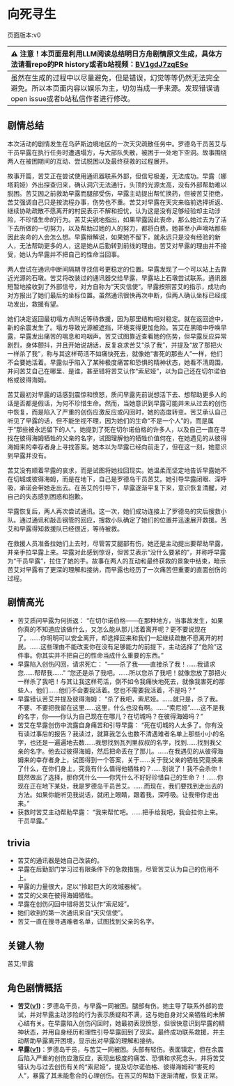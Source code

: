 # 向死寻生
页面版本:v0
 

| :warning: 注意！本页面是利用LLM阅读总结明日方舟剧情原文生成，具体方法请看repo的PR history或者b站视频：[BV1gdJ7zqESe](https://www.bilibili.com/video/BV1gdJ7zqESe/)         |
|:----------------------------|
| 虽然在生成的过程中以尽量避免，但是错误，幻觉等等仍然无法完全避免。所以本页面内容以娱乐为主，切勿当成一手来源。发现错误请open issue或者b站私信作者进行修改。|



## 剧情总结
本次活动的剧情发生在乌萨斯边境地区的一次天灾疏散任务中。罗德岛干员苦艾与干员早露在执行任务时遭遇塌方，与大部队失散，被困于一处地下空洞。故事围绕两人在被困期间的互动、尝试脱困以及最终获救的过程展开。

故事开篇，苦艾正在尝试使用通讯器联系外部，但信号极差，无法成功。早露（娜塔莉娅）外出探查归来，确认洞穴无法通行，头顶的光源太高，没有外部帮助难以脱困。苦艾因之前救助早露而腿部受伤，早露主动提出帮忙换药，但被苦艾拒绝，苦艾强调自己只是按流程办事，伤势也不重。苦艾对早露在天灾来临前选择折返、继续协助疏散不愿离开的村民表示不解和担忧，认为这是没有足够经验却主动涉险，不珍惜生命的行为。苦艾尖锐地指出，如果早露因此丧命，那么她过去为了活下去所做的一切努力，以及帮助过她的人的努力，都将白费。她甚至小声嘀咕那些因此丧命的人会怎么想。早露辩解说，如果她不留下，就永远只是没有经验的新人，无法帮助更多的人，这是她从后勤转到前线的理由。苦艾对早露的理由并不接受，她认为早露并不把自己的性命当回事。

两人尝试在通讯中断间隔期寻找信号更稳定的位置。早露发现了一个可以站上去靠近光源的石墩。苦艾将改装过的通讯器交给早露，早露站上石墩尝试联系。通讯器短暂地接收到了外部信号，对方自称为“天灾信使”。早露按照苦艾的指示，成功向对方报出了她们最后的坐标位置。虽然通讯很快再次中断，但两人确认坐标已经成功发出，救援有望。

她们决定返回最初塌方点附近等待救援，因为那里结构相对稳定。就在返回途中，新的余震发生了。塌方导致光源被遮挡，环境变得更加危险。苦艾在黑暗中呼唤早露，早露发出痛苦的喘息和呜咽声。苦艾试图靠近查看她的伤势，但早露反应异常剧烈，身体颤抖，并且开始说胡话，反复哀求苦艾“杀了我”，并提及“放了那把火一样杀了我”，称与其这样苟活不如痛快死去，就像她“害死的那些人”一样，他们不会要她活着。早露似乎陷入了某种极度痛苦和恐惧的精神状态，她看不清周围，并问苦艾自己在哪里、是谁，甚至错将苦艾认作“索尼娅”，以为自己还在切尔诺伯格或彼得海姆。

苦艾最初对早露的话感到震惊和愤怒，质问早露先前说想活下去、想帮助更多人的话是否都是假话，为何不珍惜生命。然而，当她意识到早露可能并未从过去的创伤中恢复，而是陷入了严重的创伤应激反应或闪回时，她的态度转变。苦艾承认自己听见了早露的话，但不能坐视不理，因为她们的生命“不是一个人”的，而是属于“那些被永远留下的人”。她提到了死在切尔诺伯格的许多人，以及自己一直在寻找在彼得海姆牺牲的父亲的名字，试图理解他的牺牲价值何在，在她遇见的从彼得海姆来的幸存者身上寻找答案。她本以为早露已经向前走了，但在这一刻，她意识到早露并没有。

苦艾没有顺着早露的哀求，而是试图将她拉回现实。她温柔而坚定地告诉早露她不在切城或彼得海姆，而是在地下，自己是罗德岛干员苦艾。她引导早露闭眼、深呼吸，承诺会带她走出去。在苦艾的引导下，早露逐渐平复下来，意识恢复清醒，对自己的失态感到困惑和抱歉。

早露恢复后，两人再次尝试通讯。这一次，她们成功连接上了罗德岛的灾后搜救小队。通过通讯和敲击钢管的回应，搜救小队确定了她们的位置并迅速展开救援。苦艾和早露得知救援队已经很近，等待被救。

在救援人员准备拉她们上去时，尽管苦艾腿部有伤，她还是主动提出要帮助早露，并亲手拉早露上来。早露对此感到惊讶，但苦艾表示“没什么要紧的”，并称呼早露为“干员早露”，拉住了她的手。故事在两人的互动和最终获救的景象中结束，暗示苦艾对早露有了更深的理解和接纳，而早露也经历了一次痛苦但重要的直面创伤的过程。
## 剧情高光
*   苦艾质问早露为何折返：
    “在切尔诺伯格——在那种地方，当事故发生，如果你真的不知道应该做什么，又怎么能从那儿活着离开呢？更不要说现在了。......你明明可以安全离开，却选择回来和我们一起继续疏散不愿离开的村民。......这些理由不能改变你在没有足够能力的前提下，主动选择了“危险”这件事。你其实并不把自己的性命当成什么重要的东西。”
*   早露陷入创伤闪回，请求死亡：
    “——杀了我——直接杀了我！......我请求您......帮帮我......”
    “您还是杀了我吧。......所以您杀了我吧！就像您放了那把火一样杀了我吧！与其让我这样苟活，倒不如令我痛快地死去，就像我害死的那些人，他们......他们不会要我活着。您也不需要我活着，不是吗？”
*   早露错认苦艾并提及彼得海姆：
    “杀了我吧，索尼娅。......就只是，杀了我。不要、不要把我留在这里......这里，什么也没有啊。......“索尼娅”......这不是我的名字，你——你认为自己现在在哪儿？在切城吗？在彼得海姆吗？”
*   苦艾在早露创伤中流露自身痛苦和引导早露：
    “死在切城的人太多了。你有没有读过事后的报告？我读过，就算我怎么也数不清遇难者名单上那些小小的名字，也还是一遍遍地去数......我想找到瓦列里叔叔的名字，找到......找到我父亲的名字。他去过彼得海姆，然后把命丢在了那儿。......在我遇见的从彼得海姆来的幸存者身上，试图得到一个答案，关于......关于我父亲的牺牲究竟换来了什么，在你们身上，究竟有什么值得他牺牲的？......别说了！我不会杀你！既然做出了选择，那你凭什么——你凭什么不好好珍惜自己的生命？！......你现在正在地下某处，我是罗德岛干员苦艾。......而现在，我们要找到走出去的方法。如果你能听见我说话，就闭上眼睛，跟着我，深呼吸。让我带你走出来。”
*   获救时苦艾主动帮助早露：
    “我来帮忙吧。......把手给我吧，我会拉你上来。干员早露。”
## trivia
*   苦艾的通讯器是她自己改装的。
*   早露在后勤部门学习过有限条件下的急救措施，尽管苦艾认为自己的伤用不上。
*   早露的力量很大，足以“拎起巨大的攻城器械”。
*   苦艾的父亲在彼得海姆牺牲。
*   早露在创伤闪回中错将苦艾认作“索尼娅”。
*   她们收到的第一次通讯来自“天灾信使”。
*   苦艾一直在搜寻遇难者名单，试图找到父亲的名字。
## 关键人物
苦艾;早露
## 角色剧情概括
-   **苦艾([v1](../chars/char_405_absin.md))**：罗德岛干员，与早露一同被困。腿部有伤。她主导了联系外部的尝试，并对早露主动涉险的行为表示质疑和不满，这与她自身对父亲牺牲的未解心结有关。在早露陷入创伤闪回时，她最初表现愤怒，但很快意识到早露的精神状态，并用自身经历和理性引导早露回到了现实。最终成功联系救援，并主动帮助早露离开困境，显示出对早露的理解和接纳。
-   **早露([v1](../chars/char_197_poca.md))**：罗德岛干员，与苦艾一同被困。头部有轻伤。表面镇定，但在余震后陷入严重的创伤应激反应，表现出极度的痛苦、恐惧和求死念头，并将苦艾错认为与过去创伤有关的“索尼娅”，提及切尔诺伯格、彼得海姆和“害死的人”，暴露了其未能愈合的心理创伤。在苦艾的帮助下逐渐清醒，恢复正常。